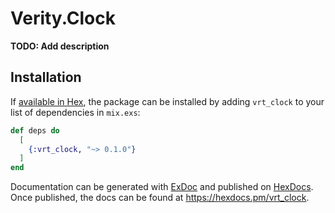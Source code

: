 # Verity.Clock

**TODO: Add description**

## Installation

If [available in Hex](https://hex.pm/docs/publish), the package can be installed
by adding `vrt_clock` to your list of dependencies in `mix.exs`:

```elixir
def deps do
  [
    {:vrt_clock, "~> 0.1.0"}
  ]
end
```

Documentation can be generated with [ExDoc](https://github.com/elixir-lang/ex_doc)
and published on [HexDocs](https://hexdocs.pm). Once published, the docs can
be found at <https://hexdocs.pm/vrt_clock>.

